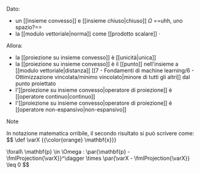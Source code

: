 Dato:
- un [[insieme convesso]] e [[insieme chiuso|chiuso]] $\Omega$ ==uhh, uno spazio?==
- la [[modulo vettoriale|norma]] come [[prodotto scalare]] $\cdot$

Allora:
- la [[proiezione su insieme convesso]] è [[unicità|unica]]
- la [[proiezione su insieme convesso]] è il [[punto]] nell'insieme a [[modulo vettoriale|distanza]] [[7 - Fondamenti di machine learning/6 - Ottimizzazione vincolata/minimo vincolato|minore di tutti gli altri]] dal punto proiettato
- l'[[proiezione su insieme convesso|operatore di proiezione]] è [[operatore continuo|continuo]]
- l'[[proiezione su insieme convesso|operatore di proiezione]] è [[operatore non-espansivo|non-espansivo]]

> [!Note]
> In notazione matematica orribile, il secondo risultato si può scrivere come:
> $$
> \def \varX {{\color{orange} \mathbf{x}}}
> 
> \forall\ \mathbf{p} \in \Omega :
> \par{\mathbf{p} - \fmlProjection{\varX}}^\dagger \times \par{\varX - \fmlProjection{\varX}} \leq 0
> $$
